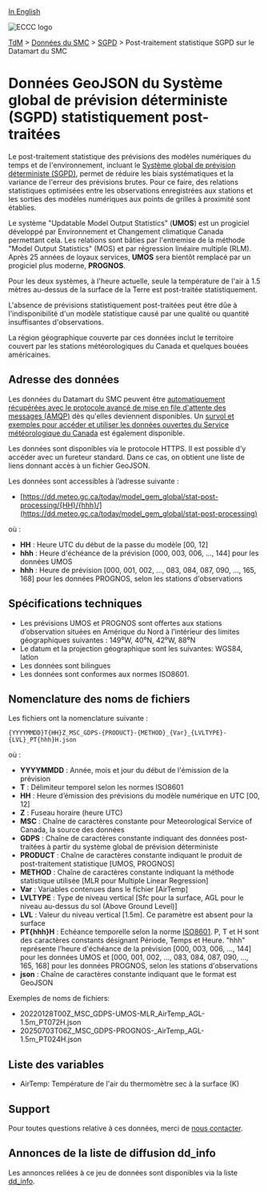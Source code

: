 [In English](readme_gdps-statpostproc-datamart_en.md)

![ECCC logo](../../img_eccc-logo.png)

[TdM](../../readme_fr.md) > [Données du SMC](../readme_fr.md) > [SGPD](readme_gdps_fr.md) > Post-traitement statistique SGPD sur le Datamart du SMC


# Données GeoJSON du Système global de prévision déterministe (SGPD) statistiquement post-traitées

Le post-traitement statistique des prévisions des modèles numériques du temps et de l'environnement, incluant le [Système global de prévision déterministe (SGPD)](readme_gdps_fr.md), permet de réduire les biais systématiques et la variance de l'erreur des prévisions brutes. Pour ce faire, des relations statistiques optimisées entre les observations enregistrées aux stations et les sorties des modèles numériques aux points de grilles à proximité sont établies. 

Le système "Updatable Model Output Statistics" (**UMOS**) est un progiciel développé par Environnement et Changement climatique Canada permettant cela. Les relations sont bâties par l'entremise de la méthode "Model Output Statistics" (MOS) et par régression linéaire multiple (RLM). Après 25 années de loyaux services, **UMOS** sera bientôt remplacé par un progiciel plus moderne, **PROGNOS**.

Pour les deux systèmes, à l'heure actuelle, seule la température de l'air à 1.5 mètres au-dessus de la surface de la Terre est post-traitée statistiquement.

L'absence de prévisions statistiquement post-traitées peut être dûe à l'indisponibilité d'un modèle statistique causé par une qualité ou quantité insuffisantes d'observations. 

La région géographique couverte par ces données inclut le territoire couvert par les stations météorologiques du Canada et quelques bouées américaines. 

## Adresse des données 

Les données du Datamart du SMC peuvent être [automatiquement récupérées avec le protocole avancé de mise en file d'attente des messages (AMQP)](../../msc-datamart/amqp_fr.md) dès qu'elles deviennent disponibles. Un [survol et exemples pour accéder et utiliser les données ouvertes du Service météorologique du Canada](../../usage/readme_fr.md) est également disponible.

Les données sont disponibles via le protocole HTTPS. Il est possible d’y accéder avec un fureteur standard. Dans ce cas, on obtient une liste de liens donnant accès à un fichier GeoJSON.

Les données sont accessibles à l’adresse suivante : 

* [https://dd.meteo.gc.ca/today/model_gem_global/stat-post-processing/{HH}/{hhh}/](https://dd.meteo.gc.ca/today/model_gem_global/stat-post-processing)

où :

* __HH__ : Heure UTC du début de la passe du modèle [00, 12]
* __hhh__ : Heure d'échéance de la prévision [000, 003, 006, ..., 144] pour les données UMOS
* __hhh__ : Heure de prévision [000, 001, 002, ..., 083, 084, 087, 090, ..., 165, 168]  pour les données PROGNOS, selon les stations d'observations

## Spécifications techniques

* Les prévisions UMOS et PROGNOS sont offertes aux stations d’observation situées en Amérique du Nord à l’intérieur des limites géographiques suivantes : 149⁰W, 40⁰N, 42⁰W, 88⁰N
* Le datum et la projection géographique sont les suivantes: WGS84, latlon
* Les données sont bilingues
* Les données sont conformes aux normes ISO8601.

## Nomenclature des noms de fichiers 

Les fichiers ont la nomenclature suivante :

`{YYYYMMDD}T{HH}Z_MSC_GDPS-{PRODUCT}-{METHOD}_{Var}_{LVLTYPE}-{LVL}_PT{hhh}H.json`

où :

* __YYYYMMDD__ : Année, mois et jour du début de l'émission de la prévision
* __T__ : Délimiteur temporel selon les normes ISO8601
* __HH__ : Heure d’émission des prévisions du modèle numérique en UTC [00, 12]
* __Z__ : Fuseau horaire (heure UTC)
* __MSC__ : Chaîne de caractères constante pour Meteorological Service of Canada, la source des données
* __GDPS__ : Chaîne de caractères constante indiquant des données post-traitées à partir du système global de prévision déterministe
* __PRODUCT__ : Chaîne de caractères constante indiquant le produit de post-traitement statistique [UMOS, PROGNOS]
* __METHOD__ : Chaîne de caractères constante indiquant la méthode statistique utilisée [MLR pour Multiple Linear Regression]
* __Var__ : Variables contenues dans le fichier [AirTemp]
* __LVLTYPE__ : Type de niveau vertical [Sfc pour la surface, AGL pour le niveau au-dessus du sol (Above Ground Level)]
* __LVL__ : Valeur du niveau vertical [1.5m]. Ce paramètre est absent pour la surface
* __PT{hhh}H__ : Echéance temporelle selon la norme [ISO8601](https://en.wikipedia.org/wiki/ISO_8601). P, T et H sont des caractères constants désignant Période, Temps et Heure. "hhh" représente l’heure d'échéance de la prévision [000, 003, 006, ..., 144] pour les données UMOS et [000, 001, 002, ..., 083, 084, 087, 090, ..., 165, 168]  pour les données PROGNOS, selon les stations d'observations 
* __json__ : Chaîne de caractères constante indiquant que le format est GeoJSON

Exemples de noms de fichiers: 

* 20220128T00Z_MSC_GDPS-UMOS-MLR_AirTemp_AGL-1.5m_PT072H.json
* 20250703T06Z_MSC_GDPS-PROGNOS-_AirTemp_AGL-1.5m_PT024H.json

## Liste des variables

* AirTemp: Température de l'air du thermomètre sec à la surface (K)

## Support

Pour toutes questions relative à ces données, merci de [nous contacter](https://meteo.gc.ca/mainmenu/contact_us_f.html).

## Annonces de la liste de diffusion dd_info 

Les annonces reliées à ce jeu de données sont disponibles via la liste [dd_info](https://comm.collab.science.gc.ca/mailman3/postorius/lists/dd_info/).
